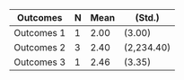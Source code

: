 <!-- This file was produced by 'tablefill.py'
	Template file: /home/mauricio/Documents/projects/dev/code/archive/2015/tablefill/issues/3/template.md
	Input file(s): ['/home/mauricio/Documents/projects/dev/code/archive/2015/tablefill/issues/3/matrix.txt']
To make changes, edit the input and template files.


DO NOT EDIT THIS FILE DIRECTLY.
 -->

<!-- tablefill:start tab:example_matrix -->

| Outcomes   | N    | Mean | (Std.) | 
| ---------- | ---- | ---- | ------ |
| Outcomes 1 | 1 | 2.00 | (3.00) | 
| Outcomes 2 | 3 | 2.40 | (2,234.40) | 
| Outcomes 3 | 1 | 2.46 | (3.35) | 

<!-- tablefill:end -->
